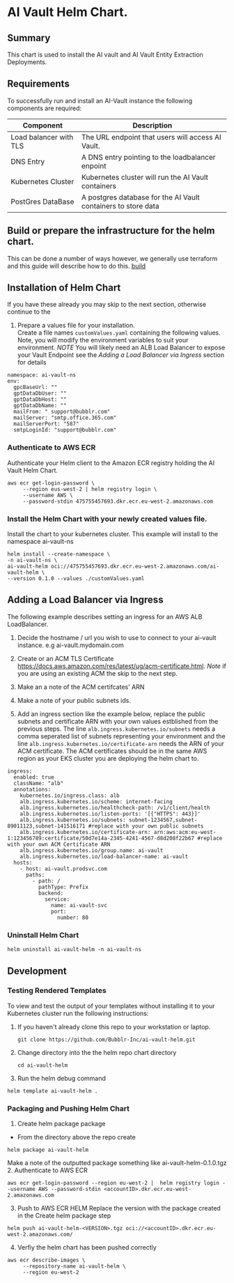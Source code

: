# AI Vault Helm Chart.
## Summary
This chart is used to install the AI vault and AI Vault Entity Extraction Deployments.

## Requirements
To successfully run and install an AI-Vault instance the following components are required:

| Component       | Description |
| --------------- | ------------- |
| Load balancer with TLS | The URL endpoint that users will access AI Vault.     |
| DNS Entry | A DNS entry pointing to the loadbalancer enpoint  |
| Kubernetes Cluster | Kubernetes cluster will run the AI Vault containers |
| PostGres DataBase | A postgres database for the AI Vault containers to store data |

## Build or prepare the infrastructure for the helm chart.
This can be done a number of ways however, we generally use terraform and this guide will describe how to do this.
[build](README-WORKED-INSTALL-TF.md)

## Installation of Helm Chart

If you have these already you may skip to the next section, otherwise continue to the 

1. Prepare a values file for your installation.  
Create a file names `customValues.yaml` containing the following values. Note, you will modify the environment variables to suit your environment.
_NOTE_ You will likely need an ALB Load Balancer to expose your Vault Endpoint see the _Adding a Load Balancer via Ingress_ section for details

```
namespace: ai-vault-ns
env:
  gpcBaseUrl: ""
  gptDataDbUser: ""
  gptDataDbHost: ""
  gptDataDbName: ""
  mailFrom: " support@bubblr.com"
  mailServer: "smtp.office.365.com"
  mailServerPort: "587"
  smtpLoginId: "support@bubblr.com"
```


### Authenticate to AWS ECR
Authenticate your Helm client to the Amazon ECR registry holding the AI Vault Helm Chart. 

```
aws ecr get-login-password \
     --region eus-west-2 | helm registry login \
     --username AWS \
     --password-stdin 475755457693.dkr.ecr.eu-west-2.amazonaws.com
```

### Install the Helm Chart with your newly created values file.
Install the chart to your kubernetes cluster. This example will install to the namespace ai-vault-ns
```
helm install --create-namespace \
-n ai-vault-ns \
ai-vault-helm oci://475755457693.dkr.ecr.eu-west-2.amazonaws.com/ai-vault-helm \
--version 0.1.0 --values ./customValues.yaml
```

## Adding a Load Balancer via Ingress
The following example describes setting an ingress for an AWS ALB LoadBalancer.

1. Decide the hostname / url you wish to use to connect to your ai-vault instance. e.g ai-vault.mydomain.com
2. Create or  an ACM TLS Certificate https://docs.aws.amazon.com/res/latest/ug/acm-certificate.html. _Note_ if you are using an existing ACM the skip to the next step.

3. Make an a note of  the ACM certifcates' ARN

4. Make a note of your public subnets ids. 

5. Add an ingress section like the example below, replace the public subnets and certificate ARN with your own values estblished from the previous steps.  The line  `alb.ingress.kubernetes.io/subnets` needs a comma seperated list of subnets representing your environment and the line `alb.ingress.kubernetes.io/certificate-arn` needs the ARN of your ACM certificate. The ACM certificates should be in the same AWS region as your EKS cluster you are deploying the helm chart to.

```
ingress:
  enabled: true
  className: "alb"
  annotations: 
    kubernetes.io/ingress.class: alb
    alb.ingress.kubernetes.io/scheme: internet-facing
    alb.ingress.kubernetes.io/healthcheck-path: /v1/client/health
    alb.ingress.kubernetes.io/listen-ports: '[{"HTTPS": 443}]'
    alb.ingress.kubernetes.io/subnets: subnet-1234567,subnet-89011123,subnet-141516171 #replace with your own public subnets
    alb.ingress.kubernetes.io/certificate-arn: arn:aws:acm:eu-west-1:123456789:certificate/50d7e14a-2345-4241-4567-d8d208f22b67 #replace with your own ACM Certificate ARN
    alb.ingress.kubernetes.io/group.name: ai-vault
    alb.ingress.kubernetes.io/load-balancer-name: ai-vault
  hosts:
    - host: ai-vault.prodsvc.com
      paths:
        - path: /
          pathType: Prefix
          backend:
            service:
              name: ai-vault-svc
              port:
                number: 80
```

### Uninstall Helm Chart
```
helm uninstall ai-vault-helm -n ai-vault-ns
```
## Development
### Testing Rendered Templates

To view and test the output of your templates without installing it to your Kubernetes cluster run the following instructions:

1. If you haven't already clone this repo to your workstation or laptop.
   ```
   git clone https://github.com/Bubblr-Inc/ai-vault-helm.git
   ```
2. Change directory into the the helm repo chart directory
   ```
   cd ai-vault-helm
   ```
3. Run the helm debug command
```
helm template ai-vault-helm .
```


### Packaging and Pushing Helm Chart
1. Create helm package package
-  From the directory above the repo create 
```
helm package ai-vault-helm
```
Make a note of the outputted package something like ai-vault-helm-0.1.0.tgz
2. Authenticate to AWS ECR

   ```
aws ecr get-login-password --region eu-west-2 |  helm registry login --username AWS --password-stdin <accountID>.dkr.ecr.eu-west-2.amazonaws.com
   ```

3. Push to AWS ECR HELM
Replace the version with the package created in the Create helm package step

```
helm push ai-vault-helm-<VERSION>.tgz oci://<accountID>.dkr.ecr.eu-west-2.amazonaws.com/
```

4. Verfiy the helm chart has been pushed correctly
```
aws ecr describe-images \
     --repository-name ai-vault-helm \
     --region eu-west-2
```
